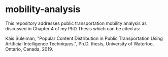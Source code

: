 # mobility-analysis

This repository addresses public transportation mobility analysis as discussed in Chapter 4 of my PhD Thesis which can be cited as:

Kais Suleiman, "Popular Content Distribution in Public Transportation Using Artificial Intelligence Techniques.", Ph.D. thesis, University of Waterloo, Ontario, Canada, 2019.
